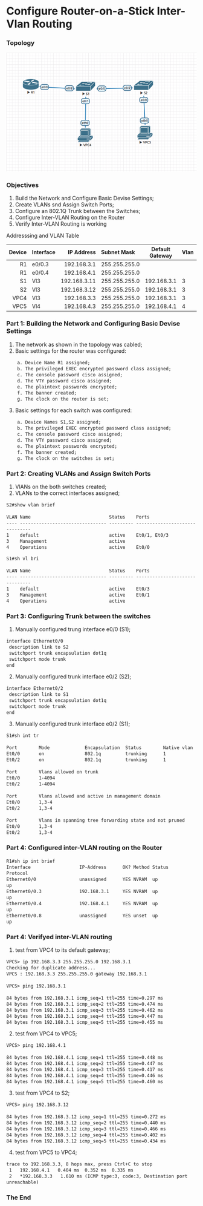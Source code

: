 #  Configure Router-on-a-Stick Inter-Vlan Routing
### Topology
![](Схема1.png)

###  Objectives

  1. Build the Network and Configure Basic Devise Settings;
  2. Create VLANs snd Assign Switch Ports;
  3. Configure an 802.1Q Trunk between the Switches;
  4. Configure Inter-VLAN Routing on the Router
  5. Verify Inter-VLAN Routing is working


Addresssing and VLAN Table

| Device     | Interface    | IP Address             | Subnet Mask         | Default Gateway   | Vlan         |Name |
|-----------------:|:---------------|-------------------------:|:--------------------|:-------------:|-----------------|-----------------|
| R1   | e0/0.3 | 192.168.3.1    | 255.255.255.0 |    |  |
| R1   | e0/0.4 | 192.168.4.1    | 255.255.255.0 |   |  |
| S1   | Vl3| 192.168.3.11    | 255.255.255.0 |192.168.3.1   | 3 |Management|
| S2   | Vl3| 192.168.3.12    | 255.255.255.0 |192.168.3.1   | 3 |Management|
| VPC4   | Vl3| 192.168.3.3    | 255.255.255.0 |192.168.3.1   | 3 |Management|
| VPC5   | Vl4| 192.168.4.3    | 255.255.255.0 |192.168.4.1   | 4 |Operations|

###  Part 1: Building the Network and Configuring Basic Devise Settings
  1. The network as shown in the topology was cabled;
  2. Basic settings for the router was configured:
```
    a. Device Name R1 assigned;
    b. The privileged EXEC encrypted password class assigned;
    c. The console password cisco assigned;
    d. The VTY password cisco assigned;
    e. The plaintext passwords encrypted;
    f. The banner created;
    g. The clock on the router is set;
```
  3. Basic settings for each switch was configured:
```
    a. Device Names S1,S2 assigned;
    b. The privileged EXEC encrypted password class assigned;
    c. The console password cisco assigned;
    d. The VTY password cisco assigned;
    e. The plaintext passwords encrypted;
    f. The banner created;
    g. The clock on the switches is set;
```

###  Part 2: Creating VLANs and Assign Switch Ports 
  1. VlANs on the both switches created;
  1. VLANs to the correct interfaces assigned;
  ```
  S2#show vlan brief

VLAN Name                             Status    Ports
---- -------------------------------- --------- -------------------------------
1    default                          active    Et0/1, Et0/3
3    Management                       active
4    Operations                       active    Et0/0
```
```
S1#sh vl bri

VLAN Name                             Status    Ports
---- -------------------------------- --------- -------------------------------
1    default                          active    Et0/3
3    Management                       active    Et0/1
4    Operations                       active
```

###  Part 3: Configuring Trunk between the switches
1. Manually configured trung interface e0/0 (S1);
```
interface Ethernet0/0
 description link to S2
 switchport trunk encapsulation dot1q
 switchport mode trunk
end
```
2. Manually configured trunk interface e0/2 (S2);
```
interface Ethernet0/2
 description link to S1
 switchport trunk encapsulation dot1q
 switchport mode trunk
end
```
3. Manually configured trunk interface e0/2 (S1);
```
S1#sh int tr

Port        Mode             Encapsulation  Status        Native vlan
Et0/0       on               802.1q         trunking      1
Et0/2       on               802.1q         trunking      1

Port        Vlans allowed on trunk
Et0/0       1-4094
Et0/2       1-4094

Port        Vlans allowed and active in management domain
Et0/0       1,3-4
Et0/2       1,3-4

Port        Vlans in spanning tree forwarding state and not pruned
Et0/0       1,3-4
Et0/2       1,3-4

```
###  Part 4: Configured inter-VLAN routing on the Router
```
R1#sh ip int brief
Interface                  IP-Address      OK? Method Status                Protocol
Ethernet0/0                unassigned      YES NVRAM  up                    up
Ethernet0/0.3              192.168.3.1     YES NVRAM  up                    up
Ethernet0/0.4              192.168.4.1     YES NVRAM  up                    up
Ethernet0/0.8              unassigned      YES unset  up                    up
```
###  Part 4: Verifyed inter-VLAN routing 
1. test from VPC4 to its default gateway;
```
VPCS> ip 192.168.3.3 255.255.255.0 192.168.3.1
Checking for duplicate address...
VPCS : 192.168.3.3 255.255.255.0 gateway 192.168.3.1

VPCS> ping 192.168.3.1

84 bytes from 192.168.3.1 icmp_seq=1 ttl=255 time=0.297 ms
84 bytes from 192.168.3.1 icmp_seq=2 ttl=255 time=0.474 ms
84 bytes from 192.168.3.1 icmp_seq=3 ttl=255 time=0.462 ms
84 bytes from 192.168.3.1 icmp_seq=4 ttl=255 time=0.447 ms
84 bytes from 192.168.3.1 icmp_seq=5 ttl=255 time=0.455 ms
```
2. test from VPC4 to VPC5;
```
VPCS> ping 192.168.4.1

84 bytes from 192.168.4.1 icmp_seq=1 ttl=255 time=0.448 ms
84 bytes from 192.168.4.1 icmp_seq=2 ttl=255 time=0.447 ms
84 bytes from 192.168.4.1 icmp_seq=3 ttl=255 time=0.417 ms
84 bytes from 192.168.4.1 icmp_seq=4 ttl=255 time=0.446 ms
84 bytes from 192.168.4.1 icmp_seq=5 ttl=255 time=0.460 ms
```
3. test from VPC4 to S2;
```
VPCS> ping 192.168.3.12

84 bytes from 192.168.3.12 icmp_seq=1 ttl=255 time=0.272 ms
84 bytes from 192.168.3.12 icmp_seq=2 ttl=255 time=0.440 ms
84 bytes from 192.168.3.12 icmp_seq=3 ttl=255 time=0.466 ms
84 bytes from 192.168.3.12 icmp_seq=4 ttl=255 time=0.402 ms
84 bytes from 192.168.3.12 icmp_seq=5 ttl=255 time=0.434 ms
```
4. test from VPC5 to VPC4;
```
trace to 192.168.3.3, 8 hops max, press Ctrl+C to stop
 1   192.168.4.1   0.404 ms  0.352 ms  0.335 ms
 2   *192.168.3.3   1.610 ms (ICMP type:3, code:3, Destination port unreachable)
```
###  The End